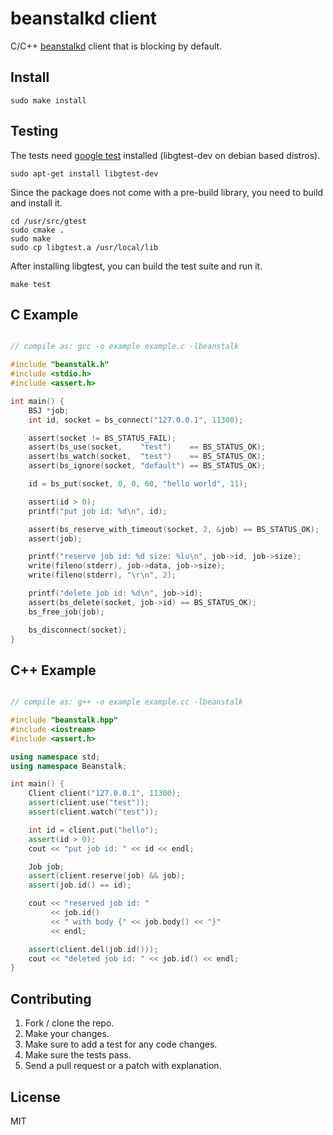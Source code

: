 beanstalkd client
=================

C/C++ [beanstalkd](http://kr.github.com/beanstalkd) client that is blocking by default.


## Install

```
sudo make install
```

## Testing

The tests need [google test](http://code.google.com/p/googletest) installed (libgtest-dev on debian based distros).

```
sudo apt-get install libgtest-dev
```

Since the package does not come with a pre-build library, you need to build and install it.

```
cd /usr/src/gtest
sudo cmake .
sudo make
sudo cp libgtest.a /usr/local/lib
```

After installing libgtest, you can build the test suite and run it.

```
make test
```

## C Example

```C

// compile as: gcc -o example example.c -lbeanstalk

#include "beanstalk.h"
#include <stdio.h>
#include <assert.h>

int main() {
    BSJ *job;
    int id, socket = bs_connect("127.0.0.1", 11300);

    assert(socket != BS_STATUS_FAIL);
    assert(bs_use(socket,    "test")    == BS_STATUS_OK);
    assert(bs_watch(socket,  "test")    == BS_STATUS_OK);
    assert(bs_ignore(socket, "default") == BS_STATUS_OK);

    id = bs_put(socket, 0, 0, 60, "hello world", 11);

    assert(id > 0);
    printf("put job id: %d\n", id);

    assert(bs_reserve_with_timeout(socket, 2, &job) == BS_STATUS_OK);
    assert(job);

    printf("reserve job id: %d size: %lu\n", job->id, job->size);
    write(fileno(stderr), job->data, job->size);
    write(fileno(stderr), "\r\n", 2);

    printf("delete job id: %d\n", job->id);
    assert(bs_delete(socket, job->id) == BS_STATUS_OK);
    bs_free_job(job);

    bs_disconnect(socket);
}

```

## C++ Example

```C++

// compile as: g++ -o example example.cc -lbeanstalk

#include "beanstalk.hpp"
#include <iostream>
#include <assert.h>

using namespace std;
using namespace Beanstalk;

int main() {
    Client client("127.0.0.1", 11300);
    assert(client.use("test"));
    assert(client.watch("test"));

    int id = client.put("hello");
    assert(id > 0);
    cout << "put job id: " << id << endl;

    Job job;
    assert(client.reserve(job) && job);
    assert(job.id() == id);

    cout << "reserved job id: "
         << job.id()
         << " with body {" << job.body() << "}"
         << endl;

    assert(client.del(job.id()));
    cout << "deleted job id: " << job.id() << endl;
}
```

## Contributing

1. Fork / clone the repo.
2. Make your changes.
3. Make sure to add a test for any code changes.
4. Make sure the tests pass.
5. Send a pull request or a patch with explanation.

## License

MIT
